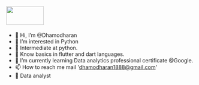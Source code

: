 # <img src="https://www.animatedimages.org/data/media/523/animated-hello-image-0027.gif" width="100" height="50">
- 👋 Hi, I’m @Dhamodharan
- 👀 I’m interested in Python
- 🐍 Intermediate at python. 
- 🍃 Know basics in flutter and dart languages. 
- 🌱 I’m currently learning Data analytics professional certificate @Google.
- 📫 How to reach me mail 'dhamodharan1888@gmail.com'
- 📇 Data analyst

<!---
Dhamu785/Dhamu785 is a ✨ special ✨ repository because its `README.md` (this file) appears on your GitHub profile.
You can click the Preview link to take a look at your changes.
--->

<!---https://raw.githubusercontent.com/MartinHeinz/MartinHeinz/master/wave.gif--->


<!---<a href="https://www.animatedimages.org/cat-hello-523.htm"><img src="https://www.animatedimages.org/data/media/523/animated-hello-image-0027.gif" border="0" alt="animated-hello-image-0027" /></a>--->
